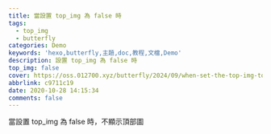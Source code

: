 ```yaml
---
title: 當設置 top_img 為 false 時
tags:
  - top_img
  - butterfly
categories: Demo
keywords: 'hexo,butterfly,主題,doc,教程,文檔,Demo'
description: 設置 top_img 為 false 時
top_img: false
cover: https://oss.012700.xyz/butterfly/2024/09/when-set-the-top-img-to-false.png
abbrlink: c9711c19
date: 2020-10-28 14:15:34
comments: false
---
```


當設置 top_img 為 false 時，不顯示頂部圖